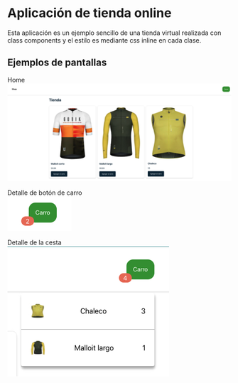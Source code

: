# Aplicación de tienda online

Esta aplicación es un ejemplo sencillo de una tienda virtual realizada con class components y  el estilo es mediante css inline en cada clase.

## Ejemplos de pantallas

Home
![home](./public/productos/home.jpg)

Detalle de botón de carro   
![detalleCarro](./public/productos/detailCarro.jpg)

Detalle de la cesta  
![home](./public/productos/detailCesta.jpg)

